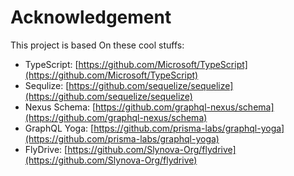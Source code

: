 
# Acknowledgement

This project is based On these cool stuffs:

-   TypeScript: [https://github.com/Microsoft/TypeScript](https://github.com/Microsoft/TypeScript)
-   Sequlize: [https://github.com/sequelize/sequelize](https://github.com/sequelize/sequelize)
-   Nexus Schema: [https://github.com/graphql-nexus/schema](https://github.com/graphql-nexus/schema)
-   GraphQL Yoga: [https://github.com/prisma-labs/graphql-yoga](https://github.com/prisma-labs/graphql-yoga)
-   FlyDrive: [https://github.com/Slynova-Org/flydrive](https://github.com/Slynova-Org/flydrive)